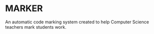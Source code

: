 # MARKER
An automatic code marking system created to help Computer Science teachers mark students work.

